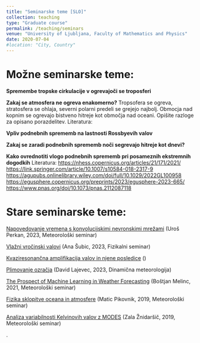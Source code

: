 ```yaml
---
title: "Seminarske teme [SLO]"
collection: teaching
type: "Graduate course"
permalink: /teaching/seminars
venue: "University of Ljubljana, Faculty of Mathematics and Physics"
date: 2020-07-04
#location: "City, Country"
---
```


# Možne seminarske teme:

**Spremembe tropske cirkulacije v ogrevajoči se troposferi**

**Zakaj se atmosfera ne ogreva enakomerno?**
Tropsofera se ogreva, stratosfera se ohlaja, severni polarni predeli se grejejo najbolj. Obmocja nad kopnim se ogrevajo bistveno hitreje kot območja nad oceani.
Opišite razloge za opisano porazdelitev.
Literatura:

**Vpliv podnebnih sprememb na lastnosti Rossbyevih valov**

**Zakaj se zaradi podnebnih sprememb noči segrevajo hitreje kot dnevi?**

**Kako ovrednotiti vlogo podnebnih sprememb pri posameznih ekstremnih dogodkih**
Literatura:
https://nhess.copernicus.org/articles/21/171/2021/
https://link.springer.com/article/10.1007/s10584-018-2317-9
https://agupubs.onlinelibrary.wiley.com/doi/full/10.1029/2022GL100958
https://egusphere.copernicus.org/preprints/2023/egusphere-2023-665/
https://www.pnas.org/doi/10.1073/pnas.2112087118

# Stare seminarske teme:


[Napovedovanje vremena s konvolucijskimi nevronskimi mrežami](http://zaplotnik.github.io/files/Meteorološki_seminar_Uroš_Perkan.pdf) (Uroš Perkan, 2023, Meteorološki seminar)

[Vlažni vročinski valovi](http://zaplotnik.github.io/files/Fizikalni_seminar_Ana_Subic.pdf) (Ana Šubic, 2023, Fizikalni seminar)

[Kvaziresonančna amplifikacija valov in njene posledice](http://zaplotnik.github.io/files/QRAV.pdf) ()

[Plimovanje ozračja](http://zaplotnik.github.io/files/plima.pdf) (David Lajevec, 2023, Dinamična meteorologija)

[The Prospect of Machine Learning in Weather Forecasting](http://zaplotnik.github.io/files/The_Prospect_of_Machine_Learning_in_Weather_Forecasting_Bostjan_Melinc.pdf) (Boštjan Melinc, 2021, Meteorološki seminar)

[Fizika sklopitve oceana in atmosfere](http://zaplotnik.github.io/files/MeteoSeminar_MaticPikovnik.pdf) (Matic Pikovnik, 2019, Meteorološki seminar)

[Analiza variabilnosti Kelvinovih valov z MODES](http://zaplotnik.github.io/files/Seminar_Zala_Znidarsic_final.pdf) (Zala Žnidaršič, 2019, Meteorološki seminar)



.
